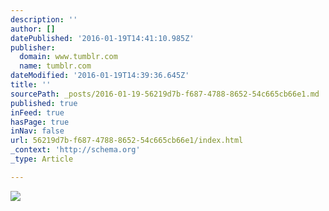 ```yaml
---
description: ''
author: []
datePublished: '2016-01-19T14:41:10.985Z'
publisher:
  domain: www.tumblr.com
  name: tumblr.com
dateModified: '2016-01-19T14:39:36.645Z'
title: ''
sourcePath: _posts/2016-01-19-56219d7b-f687-4788-8652-54c665cb66e1.md
published: true
inFeed: true
hasPage: true
inNav: false
url: 56219d7b-f687-4788-8652-54c665cb66e1/index.html
_context: 'http://schema.org'
_type: Article

---
```

![](https://45.media.tumblr.com/d97804be101aaccc5cf0f62239d8f2b9/tumblr_nq9j1hAcmy1rx4e71o1_500.gif)